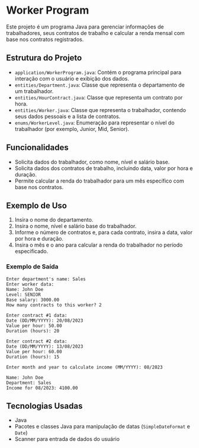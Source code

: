 
# Worker Program

Este projeto é um programa Java para gerenciar informações de trabalhadores, seus contratos de trabalho e calcular a renda mensal com base nos contratos registrados.

## Estrutura do Projeto

- `application/WorkerProgram.java`: Contém o programa principal para interação com o usuário e exibição dos dados.
- `entities/Department.java`: Classe que representa o departamento de um trabalhador.
- `entities/HourContract.java`: Classe que representa um contrato por hora.
- `entities/Worker.java`: Classe que representa o trabalhador, contendo seus dados pessoais e a lista de contratos.
- `enums/WorkerLevel.java`: Enumeração para representar o nível do trabalhador (por exemplo, Junior, Mid, Senior).

## Funcionalidades

- Solicita dados do trabalhador, como nome, nível e salário base.
- Solicita dados dos contratos de trabalho, incluindo data, valor por hora e duração.
- Permite calcular a renda do trabalhador para um mês específico com base nos contratos.

## Exemplo de Uso

1. Insira o nome do departamento.
2. Insira o nome, nível e salário base do trabalhador.
3. Informe o número de contratos e, para cada contrato, insira a data, valor por hora e duração.
4. Insira o mês e o ano para calcular a renda do trabalhador no período especificado.

### Exemplo de Saída

```
Enter department's name: Sales
Enter worker data:
Name: John Doe
Level: SENIOR
Base salary: 3000.00
How many contracts to this worker? 2

Enter contract #1 data:
Date (DD/MM/YYYY): 20/08/2023
Value per hour: 50.00
Duration (hours): 20

Enter contract #2 data:
Date (DD/MM/YYYY): 13/08/2023
Value per hour: 60.00
Duration (hours): 15

Enter month and year to calculate income (MM/YYYY): 08/2023

Name: John Doe
Department: Sales
Income for 08/2023: 4100.00
```

## Tecnologias Usadas

- Java
- Pacotes e classes Java para manipulação de datas (`SimpleDateFormat` e `Date`)
- Scanner para entrada de dados do usuário
